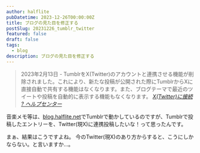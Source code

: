 ```yaml
---
author: halflite
pubDatetime: 2023-12-26T00:00:00Z
title: ブログの見た目を修正する
postSlug: 20231226_tumblr_twitter
featured: false
draft: false
tags:
  - blog
description: ブログの見た目を修正する
---
```


> 2023年2月13日 - TumblrをX(Twitter)のアカウントと連携させる機能が削除されました。これにより、新たな投稿が公開された際にTumblrからXに直接自動で共有する機能はなくなります。また、ブログテーマで最近のツイートや投稿を自動的に表示する機能もなくなります。
> <cite>[X(Twitter)に接続 ? ヘルプセンター](https://help.tumblr.com/hc/ja/articles/230740767-X-Twitter-%E3%81%AB%E6%8E%A5%E7%B6%9A "X(Twitter)に接続 ? ヘルプセンター")</cite>

音楽メモ等は、[blog.halflite.net](https://blog.halflite.net/)でTumblrで動かしているのですが、Tumblrで投稿したエントリーを、Twitter(現X)に連携投稿したいな！って思ったんです。

まぁ、結果はこうですよね。 今のTwitter(現X)のあり方からすると、こうにしかならない。と言いますか…。
